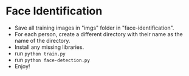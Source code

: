 # Face Identification
- Save all training images in "imgs" folder in "face-identification".
- For each person, create a different directory with their name as the name of the directory.
- Install any missing libraries.
- run `python train.py`
- run `python face-detection.py`
- Enjoy!
